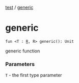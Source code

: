 [test](test/index) / [generic](test/generic)

# generic

`fun <T : `[`R`](test/generic#R)`, R> generic(): Unit`

generic function

### Parameters

`T` - the first type parameter